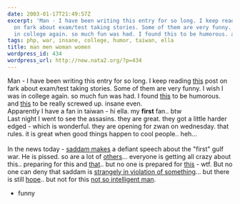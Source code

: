 ```yaml
---
date: 2003-01-17T21:49:57Z
excerpt: 'Man - I have been writing this entry for so long. I keep reading this post
  on fark about exam/test taking stories. Some of them are very funny. I wish I was
  in college again. so much fun was had. I found this to be humorous. and '
tags: php, war, insane, college, humor, taiwan, ella
title: man men woman women
wordpress_id: 434
wordpress_url: http://new.nata2.org/?p=434
---
```


Man - I have been writing this entry for so long. I keep reading <a href="http://forums.fark.com/cgi/fark/comments.pl?IDLink=409865">this</a> post on fark about exam/test taking stories. Some of them are very funny. I wish I was in college again. so much fun was had. I found <a href="http://llama.cubio.fi/lesson.txt">this</a> to be humorous. and <a href="http://www.uq.edu.au/education/extra/all.html">this</a> to be really screwed up. insane even.<br/>Apparently I have a fan in taiwan - hi ella. my <b>first</b> fan.. btw<br/>Last night I went to see the assasins. they are great. they got a little harder edged - which is wonderful. they are opening for zwan on wednesday. that rules. it is great when good things happen to cool people.. heh...<br/><br/>In the news today - <a href="http://www.sky.com/skynews/article/0,,30200-1076778,00.html">saddam makes</a> a defiant speech about the "first" gulf war. He is pissed. so are a lot of <a href="http://www.haaretz.com/hasen/pages/ShArt.jhtml?itemNo=253359&contrassID=1&subContrassID=0&sbSubContrassID=0">others</a>... everyone is getting all crazy about this.. preparing for this and <a href="http://www.washtimes.com/national/20030117-907642.htm">that</a>.. but no one is prepared for <a href="http://www.thesun.co.uk/article/0,,2003021955,00.html">this</a> - wtf. But no one can deny that saddam is <a href="http://www.washingtonpost.com/wp-dyn/articles/A6081-2003Jan17.html">strangely in violation of something</a>... but there is still <a href="http://story.news.yahoo.com/news?tmpl=story2&cid=597&e=18&u=/nm/20030117/tv_nm/television_simpsons_dc">hope</a>.. but not for this <a href="http://www.iol.co.za/index.php?art_id=vn20030117055428478C700783">not so intelligent man</a>.

 - funny
